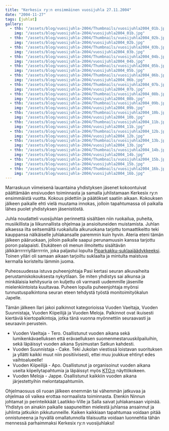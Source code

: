 ```yaml
---
title: "Kerkesix ry:n ensimmäinen vuosijuhla 27.11.2004"
date: "2004-11-27"
tags: [juhlat]
gallery:
  - thb: "/assets/blog/vuosijuhla-2004/Thumbnails/vuosijuhla2004_01b.jpg"
    img: "/assets/blog/vuosijuhla-2004/vuosijuhla2004_01b.jpg"
  - thb: "/assets/blog/vuosijuhla-2004/Thumbnails/vuosijuhla2004_02b.jpg"
    img: "/assets/blog/vuosijuhla-2004/vuosijuhla2004_02b.jpg"
  - thb: "/assets/blog/vuosijuhla-2004/Thumbnails/vuosijuhla2004_03b.jpg"
    img: "/assets/blog/vuosijuhla-2004/vuosijuhla2004_03b.jpg"
  - thb: "/assets/blog/vuosijuhla-2004/Thumbnails/vuosijuhla2004_04b.jpg"
    img: "/assets/blog/vuosijuhla-2004/vuosijuhla2004_04b.jpg"
  - thb: "/assets/blog/vuosijuhla-2004/Thumbnails/vuosijuhla2004_05b.jpg"
    img: "/assets/blog/vuosijuhla-2004/vuosijuhla2004_05b.jpg"
  - thb: "/assets/blog/vuosijuhla-2004/Thumbnails/vuosijuhla2004_06b.jpg"
    img: "/assets/blog/vuosijuhla-2004/vuosijuhla2004_06b.jpg"
  - thb: "/assets/blog/vuosijuhla-2004/Thumbnails/vuosijuhla2004_07b.jpg"
    img: "/assets/blog/vuosijuhla-2004/vuosijuhla2004_07b.jpg"
  - thb: "/assets/blog/vuosijuhla-2004/Thumbnails/vuosijuhla2004_08b.jpg"
    img: "/assets/blog/vuosijuhla-2004/vuosijuhla2004_08b.jpg"
  - thb: "/assets/blog/vuosijuhla-2004/Thumbnails/vuosijuhla2004_09b.jpg"
    img: "/assets/blog/vuosijuhla-2004/vuosijuhla2004_09b.jpg"
  - thb: "/assets/blog/vuosijuhla-2004/Thumbnails/vuosijuhla2004_10b.jpg"
    img: "/assets/blog/vuosijuhla-2004/vuosijuhla2004_10b.jpg"
  - thb: "/assets/blog/vuosijuhla-2004/Thumbnails/vuosijuhla2004_11b.jpg"
    img: "/assets/blog/vuosijuhla-2004/vuosijuhla2004_11b.jpg"
  - thb: "/assets/blog/vuosijuhla-2004/Thumbnails/vuosijuhla2004_12b.jpg"
    img: "/assets/blog/vuosijuhla-2004/vuosijuhla2004_12b.jpg"
  - thb: "/assets/blog/vuosijuhla-2004/Thumbnails/vuosijuhla2004_13b.jpg"
    img: "/assets/blog/vuosijuhla-2004/vuosijuhla2004_13b.jpg"
  - thb: "/assets/blog/vuosijuhla-2004/Thumbnails/vuosijuhla2004_14b.jpg"
    img: "/assets/blog/vuosijuhla-2004/vuosijuhla2004_14b.jpg"
  - thb: "/assets/blog/vuosijuhla-2004/Thumbnails/vuosijuhla2004_15b.jpg"
    img: "/assets/blog/vuosijuhla-2004/vuosijuhla2004_15b.jpg"
  - thb: "/assets/blog/vuosijuhla-2004/Thumbnails/vuosijuhla2004_16b.jpg"
    img: "/assets/blog/vuosijuhla-2004/vuosijuhla2004_16b.jpg"
---
```


Marraskuun viimeisenä lauantaina yhdistyksen jäsenet kokoontuivat
päättämään ensivuoden toiminnasta ja samalla juhlistamaan Kerkesix ry:n
ensimmäistä vuotta. Kokous pidettiin ja päätökset saatiin aikaan.
Kokouksen jälkeen paikalle ehti vielä muutama innokas, jolloin
tapahtumassa oli paikalla lähes puolet yhdistyksen jäsenistöstä.

Juhla noudatteli vuosijuhlan perinnettä sisältäen niin ruokailua,
puheita, musiikillista ja liikunnallista ohjelmaa ja ansioituneiden
muistamista. Juhlan alkaessa ilta seitsemältä ruokailulla alkuruokana
tarjottu tomaattikeitto teki kauppansa nälkäiselle juhlakansalle
paremmin kuin hyvin. Ateria eteni tämän jälkeen pääruokaan, jolloin
paikalle saapui perunamuusin kanssa tarjottu poron palapaisti. Etukäteen
oli menun ilmoitettu sisältävän jälkkärrrrrriyllärrrrrin, joka paljastui
lopulta [Piparkakku-suklaajäädykkeeksi](/piparkakku-suklaajaadyke/).
Toinen ylläri oli samaan aikaan tarjoiltu suklaalta ja mintulta maistuva
kermalla koristeltu lämmin juoma.

Puheosuudessa istuva puheenjohtaja Pasi kertasi seuran alkuvaiheita
perustamiskokouksesta nykytilaan. Se miten yhdistys sai alkunsa ja
minkälaisia kehitysuria on kuljettu oli varmasti uudemmille jäsenille
mielenkiintoista kuultavaa. Puheen lopulla puheenjohtaja myönsi
tunnustuspalkintona seuran eteen tehdystä työstä monitoimityökalun
Japelle.

Tämän jälkeen Ilari jakoi palkinnot kategorioissa Vuoden Vaeltaja,
Vuoden Suunnistaja, Vuoden Kiipeilijä ja Vuoden Meloja. Palkinnot ovat
ikuisesti kiertäviä kiertopalkintoja, jotka tänä vuonna myönnettiin
seuraavasti ja seuraavin perustein.

- Vuoden Vaeltaja - Tero. Osallistunut vuoden aikana sekä
  lumikenkävaelluksen että erävaelluksen suomenmestaruuskilpailuihin,
  sekä läpäissyt vuoden aikana Sysimustan Satkun kahdesti.
- Vuoden Suunnistaja - Cake. Teki Jukolan viestissä loistavan
  suorituksen ja yllätti kaikki muut niin positiivisesti, ettei muu
  joukkue ehtinyt edes vaihtoalueelle!
- Vuoden Kiipeilijä - Apo. Osallistunut ja organisoinut vuoden aikana
  useita kiipeilytapahtumia ja läpäissyt myös
  [KTO:n](http://www.climbing.fi/skil/node/138) näyttökokeen.
- Vuoden Meloja - Jappe. Osallistunut kaikkiin vuoden aikana
  järjestettyihin melontatapahtumiin.

Ohjelmaosuus oli ruoan jälkeen enemmän tai vähemmän jatkuvaa ja ohjelmaa
oli vaikea erottaa normaalista toiminnasta. Etenkin Ninnun johtamat jo
perinteikkäät Laatikko-Ville ja Salla saivat juhlakansaan vipinää.
Yhdistys on ainakin paikalle saapuneitten mielestä juhlansa ansainnut ja
juhlinta jatkuikin pikkutunneille. Kaiken kaikkiaan tapahtumaa voidaan
pitää onnistuneena ja hyvällä omallatunnolla tilaisuutta voidaan
luonnehtia tähän mennessä parhaimmaksi Kerkesix ry:n vuosijuhlaksi!

